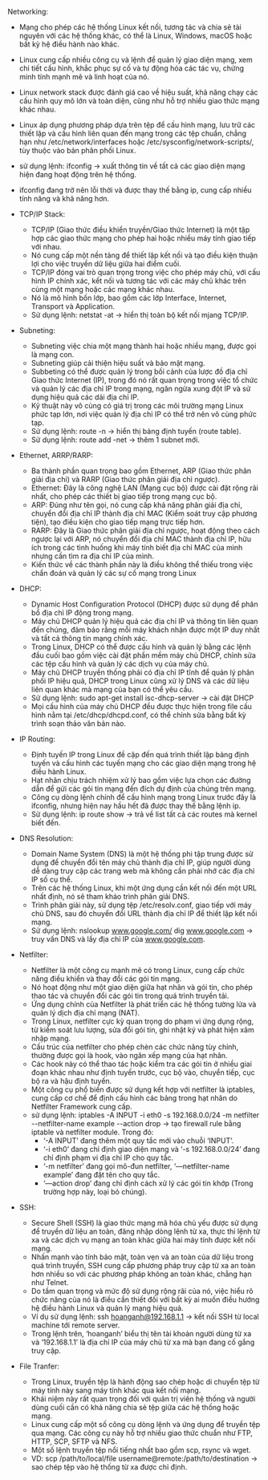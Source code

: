 Networking:
  - Mạng cho phép các hệ thống Linux kết nối, tương tác và chia sẻ tài nguyên với các hệ thống khác, có thể là Linux, Windows, macOS hoặc bất kỳ hệ điều hành nào khác.
  - Linux cung cấp nhiều công cụ và lệnh để quản lý giao diện mạng, xem chi tiết cấu hình, khắc phục sự cố và tự động hóa các tác vụ, chứng minh tính mạnh mẽ và linh hoạt của nó.
  - Linux network stack được đánh giá cao về hiệu suất, khả năng chạy các cấu hình quy mô lớn và toàn diện, cũng như hỗ trợ nhiều giao thức mạng khác nhau.
  - Linux áp dụng phương pháp dựa trên tệp để cấu hình mạng, lưu trữ các thiết lập và cấu hình liên quan đến mạng trong các tệp chuẩn, chẳng hạn như /etc/network/interfaces hoặc /etc/sysconfig/network-scripts/, tùy thuộc vào bản phân phối Linux.
  - sử dụng lệnh: ifconfig -> xuất thông tin về tất cả các giao diện mạng hiện đang hoạt động trên hệ thống.
  - ifconfig đang trở nên lỗi thời và được thay thế bằng ip, cung cấp nhiều tính năng và khả năng hơn.

  - TCP/IP Stack:
    + TCP/IP (Giao thức điều khiển truyền/Giao thức Internet) là một tập hợp các giao thức mạng cho phép hai hoặc nhiều máy tính giao tiếp với nhau.
    + Nó cung cấp một nền tảng để thiết lập kết nối và tạo điều kiện thuận lợi cho việc truyền dữ liệu giữa hai điểm cuối.
    + TCP/IP đóng vai trò quan trọng trong việc cho phép máy chủ, với cấu hình IP chính xác, kết nối và tương tác với các máy chủ khác trên cùng một mạng hoặc các mạng khác nhau.
    + Nó là mô hình bốn lớp, bao gồm các lớp Interface, Internet, Transport và Application.
    + Sử dụng lệnh: netstat -at -> hiển thị toàn bộ kết nối mjang TCP/IP.

  - Subneting:
    + Subneting việc chia một mạng thành hai hoặc nhiều mạng, được gọi là mạng con.
    + Subneting giúp cải thiện hiệu suất và bảo mật mạng.
    + Subbeting có thể được quản lý trong bối cảnh của lược đồ địa chỉ Giao thức Internet (IP), trong đó nó rất quan trọng trong việc tổ chức và quản lý các địa chỉ IP trong mạng, ngăn ngừa xung đột IP và sử dụng hiệu quả các dải địa chỉ IP.
    + Kỹ thuật này vô cùng có giá trị trong các môi trường mạng Linux phức tạp lớn, nơi việc quản lý địa chỉ IP có thể trở nên vô cùng phức tạp.
    + Sử dụng lệnh: route -n -> hiển thị bảng định tuyến (route table).
    + Sử dụng lệnh: route add -net -> thêm 1 subnet mới.

  - Ethernet, ARRP/RARP:
    + Ba thành phần quan trọng bao gồm Ethernet, ARP (Giao thức phân giải địa chỉ) và RARP (Giao thức phân giải địa chỉ ngược).
    + Ethernet: Đây là công nghệ LAN (Mạng cục bộ) được cài đặt rộng rãi nhất, cho phép các thiết bị giao tiếp trong mạng cục bộ.
    + ARP: Đúng như tên gọi, nó cung cấp khả năng phân giải địa chỉ, chuyển đổi địa chỉ IP thành địa chỉ MAC (Kiểm soát truy cập phương tiện), tạo điều kiện cho giao tiếp mạng trực tiếp hơn.
    + RARP: Đây là Giao thức phân giải địa chỉ ngược, hoạt động theo cách ngược lại với ARP, nó chuyển đổi địa chỉ MAC thành địa chỉ IP, hữu ích trong các tình huống khi máy tính biết địa chỉ MAC của mình nhưng cần tìm ra địa chỉ IP của mình.
    + Kiến thức về các thành phần này là điều không thể thiếu trong việc chẩn đoán và quản lý các sự cố mạng trong Linux

  - DHCP:
    + Dynamic Host Configuration Protocol (DHCP) được sử dụng để phân bổ địa chỉ IP động trong mạng.
    + Máy chủ DHCP quản lý hiệu quả các địa chỉ IP và thông tin liên quan đến chúng, đảm bảo rằng mỗi máy khách nhận được một IP duy nhất và tất cả thông tin mạng chính xác.
    + Trong Linux, DHCP có thể được cấu hình và quản lý bằng các lệnh đầu cuối bao gồm việc cài đặt phần mềm máy chủ DHCP, chỉnh sửa các tệp cấu hình và quản lý các dịch vụ của máy chủ.
    + Máy chủ DHCP truyền thống phải có địa chỉ IP tĩnh để quản lý phân phối IP hiệu quả, DHCP trong Linux cũng xử lý DNS và các dữ liệu liên quan khác mà mạng của bạn có thể yêu cầu.
    + Sử dụng lệnh: sudo apt-get install isc-dhcp-server -> cài đặt DHCP
    + Mọi cấu hình của máy chủ DHCP đều được thực hiện trong file cấu hình nằm tại /etc/dhcp/dhcpd.conf, có thể chỉnh sửa bằng bất kỳ trình soạn thảo văn bản nào.

  - IP Routing:
    + Định tuyến IP trong Linux đề cập đến quá trình thiết lập bảng định tuyến và cấu hình các tuyến mạng cho các giao diện mạng trong hệ điều hành Linux.
    + Hạt nhân chịu trách nhiệm xử lý bao gồm việc lựa chọn các đường dẫn để gửi các gói tin mạng đến đích dự định của chúng trên mạng.
    + Công cụ dòng lệnh chính để cấu hình mạng trong Linux trước đây là ifconfig, nhưng hiện nay hầu hết đã được thay thế bằng lệnh ip.
    + Sử dụng lệnh: ip route show -> trả về list tất cả các routes mà kernel biết đến.
   
  - DNS Resolution:
    + Domain Name System (DNS) là một hệ thống phi tập trung được sử dụng để chuyển đổi tên máy chủ thành địa chỉ IP, giúp người dùng dễ dàng truy cập các trang web mà không cần phải nhớ các địa chỉ IP số cụ thể.
    + Trên các hệ thống Linux, khi một ứng dụng cần kết nối đến một URL nhất định, nó sẽ tham khảo trình phân giải DNS.
    + Trình phân giải này, sử dụng tệp /etc/resolv.conf, giao tiếp với máy chủ DNS, sau đó chuyển đổi URL thành địa chỉ IP để thiết lập kết nối mạng.
    + Sử dụng lệnh: nslookup www.google.com/ dig www.google.com -> truy vấn DNS và lấy địa chỉ IP của www.google.com.
   
  - Netfilter:
    + Netfilter là một công cụ mạnh mẽ có trong Linux, cung cấp chức năng điều khiển và thay đổi các gói tin mạng.
    + Nó hoạt động như một giao diện giữa hạt nhân và gói tin, cho phép thao tác và chuyển đổi các gói tin trong quá trình truyền tải.
    + Ứng dụng chính của Netfilter là phát triển các hệ thống tường lửa và quản lý dịch địa chỉ mạng (NAT).
    + Trong Linux, netfilter cực kỳ quan trọng do phạm vi ứng dụng rộng, từ kiểm soát lưu lượng, sửa đổi gói tin, ghi nhật ký và phát hiện xâm nhập mạng.
    + Cấu trúc của netfilter cho phép chèn các chức năng tùy chỉnh, thường được gọi là hook, vào ngăn xếp mạng của hạt nhân.
    + Các hook này có thể thao tác hoặc kiểm tra các gói tin ở nhiều giai đoạn khác nhau như định tuyến trước, cục bộ vào, chuyển tiếp, cục bộ ra và hậu định tuyến.
    + Một công cụ phổ biến được sử dụng kết hợp với netfilter là iptables, cung cấp cơ chế để định cấu hình các bảng trong hạt nhân do Netfilter Framework cung cấp.
    + sử dụng lệnh: iptables -A INPUT -i eth0 -s 192.168.0.0/24 -m netfilter --netfilter-name example --action drop -> tạo firewall rule bằng iptable và netfilter module. Trong đó:
      + ‘-A INPUT’ đang thêm một quy tắc mới vào chuỗi ‘INPUT’.
      + ‘-i eth0’ đang chỉ định giao diện mạng và ‘-s 192.168.0.0/24’ đang chỉ định phạm vi địa chỉ IP cho quy tắc.
      + ‘-m netfilter’ đang gọi mô-đun netfilter, ‘—netfilter-name example’ đang đặt tên cho quy tắc.
      + ‘—action drop’ đang chỉ định cách xử lý các gói tin khớp (Trong trường hợp này, loại bỏ chúng).

  - SSH:
    + Secure Shell (SSH) là giao thức mạng mã hóa chủ yếu được sử dụng để truyền dữ liệu an toàn, đăng nhập dòng lệnh từ xa, thực thi lệnh từ xa và các dịch vụ mạng an toàn khác giữa hai máy tính được kết nối mạng.
    + Nhấn mạnh vào tính bảo mật, toàn vẹn và an toàn của dữ liệu trong quá trình truyền, SSH cung cấp phương pháp truy cập từ xa an toàn hơn nhiều so với các phương pháp không an toàn khác, chẳng hạn như Telnet.
    + Do tầm quan trọng và mức độ sử dụng rộng rãi của nó, việc hiểu rõ chức năng của nó là điều cần thiết đối với bất kỳ ai muốn điều hướng hệ điều hành Linux và quản lý mạng hiệu quả.
    + Ví dụ sử dụng lệnh: ssh hoanganh@192.168.1.1 -> kết nối SSH từ local machine tới remote server.
    + Trong lệnh trên, ‘hoanganh’ biểu thị tên tài khoản người dùng từ xa và ‘192.168.1.1’ là địa chỉ IP của máy chủ từ xa mà bạn đang cố gắng truy cập.
   
  - File Tranfer:
    + Trong Linux, truyền tệp là hành động sao chép hoặc di chuyển tệp từ máy tính này sang máy tính khác qua kết nối mạng.
    + Khái niệm này rất quan trọng đối với quản trị viên hệ thống và người dùng cuối cần có khả năng chia sẻ tệp giữa các hệ thống hoặc mạng.
    + Linux cung cấp một số công cụ dòng lệnh và ứng dụng để truyền tệp qua mạng. Các công cụ này hỗ trợ nhiều giao thức chuẩn như FTP, HTTP, SCP, SFTP và NFS.
    + Một số lệnh truyền tệp nổi tiếng nhất bao gồm scp, rsync và wget.
    + VD: scp /path/to/local/file username@remote:/path/to/destination -> sao chép tệp vào hệ thống từ xa được chỉ định.

